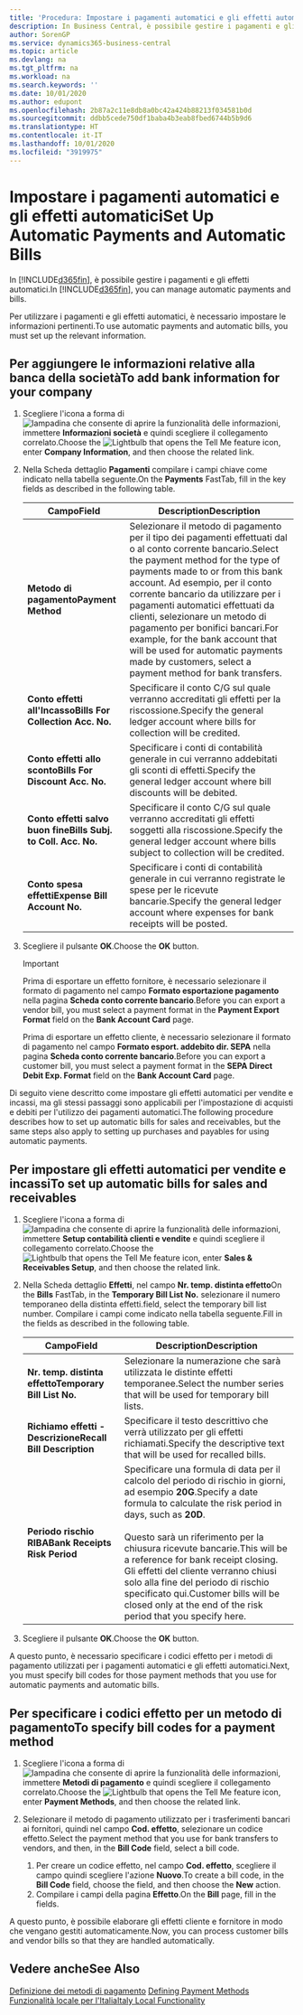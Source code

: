 ```yaml
---
title: 'Procedura: Impostare i pagamenti automatici e gli effetti automatici'
description: In Business Central, è possibile gestire i pagamenti e gli effetti automatici.
author: SorenGP
ms.service: dynamics365-business-central
ms.topic: article
ms.devlang: na
ms.tgt_pltfrm: na
ms.workload: na
ms.search.keywords: ''
ms.date: 10/01/2020
ms.author: edupont
ms.openlocfilehash: 2b87a2c11e8db8a0bc42a424b88213f034581b0d
ms.sourcegitcommit: ddbb5cede750df1baba4b3eab8fbed6744b5b9d6
ms.translationtype: HT
ms.contentlocale: it-IT
ms.lasthandoff: 10/01/2020
ms.locfileid: "3919975"
---
```

# <a name="set-up-automatic-payments-and-automatic-bills"></a><span data-ttu-id="04831-103">Impostare i pagamenti automatici e gli effetti automatici</span><span class="sxs-lookup"><span data-stu-id="04831-103">Set Up Automatic Payments and Automatic Bills</span></span>
<span data-ttu-id="04831-104">In [!INCLUDE[d365fin](../../includes/d365fin_md.md)], è possibile gestire i pagamenti e gli effetti automatici.</span><span class="sxs-lookup"><span data-stu-id="04831-104">In [!INCLUDE[d365fin](../../includes/d365fin_md.md)], you can manage automatic payments and bills.</span></span>  

<span data-ttu-id="04831-105">Per utilizzare i pagamenti e gli effetti automatici, è necessario impostare le informazioni pertinenti.</span><span class="sxs-lookup"><span data-stu-id="04831-105">To use automatic payments and automatic bills, you must set up the relevant information.</span></span>  

## <a name="to-add-bank-information-for-your-company"></a><span data-ttu-id="04831-106">Per aggiungere le informazioni relative alla banca della società</span><span class="sxs-lookup"><span data-stu-id="04831-106">To add bank information for your company</span></span>  

1.  <span data-ttu-id="04831-107">Scegliere l'icona a forma di ![lampadina che consente di aprire la funzionalità delle informazioni](../../media/ui-search/search_small.png "Informazioni sull'operazione che si desidera eseguire"), immettere **Informazioni società** e quindi scegliere il collegamento correlato.</span><span class="sxs-lookup"><span data-stu-id="04831-107">Choose the ![Lightbulb that opens the Tell Me feature](../../media/ui-search/search_small.png "Tell me what you want to do") icon, enter **Company Information**, and then choose the related link.</span></span>  
2.  <span data-ttu-id="04831-108">Nella Scheda dettaglio **Pagamenti** compilare i campi chiave come indicato nella tabella seguente.</span><span class="sxs-lookup"><span data-stu-id="04831-108">On the **Payments** FastTab, fill in the key fields as described in the following table.</span></span>  

    |<span data-ttu-id="04831-109">Campo</span><span class="sxs-lookup"><span data-stu-id="04831-109">Field</span></span>|<span data-ttu-id="04831-110">Description</span><span class="sxs-lookup"><span data-stu-id="04831-110">Description</span></span>|  
    |------------------------------------|---------------------------------------|  
    |<span data-ttu-id="04831-111">**Metodo di pagamento**</span><span class="sxs-lookup"><span data-stu-id="04831-111">**Payment Method**</span></span>|<span data-ttu-id="04831-112">Selezionare il metodo di pagamento per il tipo dei pagamenti effettuati dal o al conto corrente bancario.</span><span class="sxs-lookup"><span data-stu-id="04831-112">Select the payment method for the type of payments made to or from this bank account.</span></span> <span data-ttu-id="04831-113">Ad esempio, per il conto corrente bancario da utilizzare per i pagamenti automatici effettuati da clienti, selezionare un metodo di pagamento per bonifici bancari.</span><span class="sxs-lookup"><span data-stu-id="04831-113">For example, for the bank account that will be used for automatic payments made by customers, select a payment method for bank transfers.</span></span>|  
    |<span data-ttu-id="04831-114">**Conto effetti all'Incasso**</span><span class="sxs-lookup"><span data-stu-id="04831-114">**Bills For Collection Acc. No.**</span></span>|<span data-ttu-id="04831-115">Specificare il conto C/G sul quale verranno accreditati gli effetti per la riscossione.</span><span class="sxs-lookup"><span data-stu-id="04831-115">Specify the general ledger account where bills for collection will be credited.</span></span>|  
    |<span data-ttu-id="04831-116">**Conto effetti allo sconto**</span><span class="sxs-lookup"><span data-stu-id="04831-116">**Bills For Discount Acc. No.**</span></span>|<span data-ttu-id="04831-117">Specificare i conti di contabilità generale in cui verranno addebitati gli sconti di effetti.</span><span class="sxs-lookup"><span data-stu-id="04831-117">Specify the general ledger account where bill discounts will be debited.</span></span>|  
    |<span data-ttu-id="04831-118">**Conto effetti salvo buon fine**</span><span class="sxs-lookup"><span data-stu-id="04831-118">**Bills Subj. to Coll. Acc. No.**</span></span>|<span data-ttu-id="04831-119">Specificare il conto C/G sul quale verranno accreditati gli effetti soggetti alla riscossione.</span><span class="sxs-lookup"><span data-stu-id="04831-119">Specify the general ledger account where bills subject to collection will be credited.</span></span>|  
    |<span data-ttu-id="04831-120">**Conto spesa effetti**</span><span class="sxs-lookup"><span data-stu-id="04831-120">**Expense Bill Account No.**</span></span>|<span data-ttu-id="04831-121">Specificare i conti di contabilità generale in cui verranno registrate le spese per le ricevute bancarie.</span><span class="sxs-lookup"><span data-stu-id="04831-121">Specify the general ledger account where expenses for bank receipts will be posted.</span></span>|  

5.  <span data-ttu-id="04831-122">Scegliere il pulsante **OK**.</span><span class="sxs-lookup"><span data-stu-id="04831-122">Choose the **OK** button.</span></span>  

    > [!IMPORTANT]  
    >  <span data-ttu-id="04831-123">Prima di esportare un effetto fornitore, è necessario selezionare il formato di pagamento nel campo **Formato esportazione pagamento** nella pagina **Scheda conto corrente bancario**.</span><span class="sxs-lookup"><span data-stu-id="04831-123">Before you can export a vendor bill, you must select a payment format in the **Payment Export Format** field on the **Bank Account Card** page.</span></span>  
    >   
    >  <span data-ttu-id="04831-124">Prima di esportare un effetto cliente, è necessario selezionare il formato di pagamento nel campo **Formato esport. addebito dir. SEPA** nella pagina **Scheda conto corrente bancario**.</span><span class="sxs-lookup"><span data-stu-id="04831-124">Before you can export a customer bill, you must select a payment format in the **SEPA Direct Debit Exp. Format** field on the **Bank Account Card** page.</span></span>  

<span data-ttu-id="04831-125">Di seguito viene descritto come impostare gli effetti automatici per vendite e incassi, ma gli stessi passaggi sono applicabili per l'impostazione di acquisti e debiti per l'utilizzo dei pagamenti automatici.</span><span class="sxs-lookup"><span data-stu-id="04831-125">The following procedure describes how to set up automatic bills for sales and receivables, but the same steps also apply to setting up purchases and payables for using automatic payments.</span></span>  

## <a name="to-set-up-automatic-bills-for-sales-and-receivables"></a><span data-ttu-id="04831-126">Per impostare gli effetti automatici per vendite e incassi</span><span class="sxs-lookup"><span data-stu-id="04831-126">To set up automatic bills for sales and receivables</span></span>  

1.  <span data-ttu-id="04831-127">Scegliere l'icona a forma di ![lampadina che consente di aprire la funzionalità delle informazioni](../../media/ui-search/search_small.png "Informazioni sull'operazione che si desidera eseguire"), immettere **Setup contabilità clienti e vendite** e quindi scegliere il collegamento correlato.</span><span class="sxs-lookup"><span data-stu-id="04831-127">Choose the ![Lightbulb that opens the Tell Me feature](../../media/ui-search/search_small.png "Tell me what you want to do") icon, enter **Sales & Receivables Setup**, and then choose the related link.</span></span>  
2.  <span data-ttu-id="04831-128">Nella Scheda dettaglio **Effetti**, nel campo **Nr. temp. distinta effetto**</span><span class="sxs-lookup"><span data-stu-id="04831-128">On the **Bills** FastTab, in the **Temporary Bill List No.**</span></span> <span data-ttu-id="04831-129">selezionare il numero temporaneo della distinta effetti.</span><span class="sxs-lookup"><span data-stu-id="04831-129">field, select the temporary bill list number.</span></span> <span data-ttu-id="04831-130">Compilare i campi come indicato nella tabella seguente.</span><span class="sxs-lookup"><span data-stu-id="04831-130">Fill in the fields as described in the following table.</span></span>  

    |<span data-ttu-id="04831-131">Campo</span><span class="sxs-lookup"><span data-stu-id="04831-131">Field</span></span>|<span data-ttu-id="04831-132">Description</span><span class="sxs-lookup"><span data-stu-id="04831-132">Description</span></span>|  
    |---------------------------------|---------------------------------------|  
    |<span data-ttu-id="04831-133">**Nr. temp. distinta effetto**</span><span class="sxs-lookup"><span data-stu-id="04831-133">**Temporary Bill List No.**</span></span>|<span data-ttu-id="04831-134">Selezionare la numerazione che sarà utilizzata le distinte effetti temporanee.</span><span class="sxs-lookup"><span data-stu-id="04831-134">Select the number series that will be used for temporary bill lists.</span></span>|  
    |<span data-ttu-id="04831-135">**Richiamo effetti - Descrizione**</span><span class="sxs-lookup"><span data-stu-id="04831-135">**Recall Bill Description**</span></span>|<span data-ttu-id="04831-136">Specificare il testo descrittivo che verrà utilizzato per gli effetti richiamati.</span><span class="sxs-lookup"><span data-stu-id="04831-136">Specify the descriptive text that will be used for recalled bills.</span></span>|  
    |<span data-ttu-id="04831-137">**Periodo rischio RIBA**</span><span class="sxs-lookup"><span data-stu-id="04831-137">**Bank Receipts Risk Period**</span></span>|<span data-ttu-id="04831-138">Specificare una formula di data per il calcolo del periodo di rischio in giorni, ad esempio **20G**.</span><span class="sxs-lookup"><span data-stu-id="04831-138">Specify a date formula to calculate the risk period in days, such as **20D**.</span></span><br /><br /> <span data-ttu-id="04831-139">Questo sarà un riferimento per la chiusura ricevute bancarie.</span><span class="sxs-lookup"><span data-stu-id="04831-139">This will be a reference for bank receipt closing.</span></span> <span data-ttu-id="04831-140">Gli effetti del cliente verranno chiusi solo alla fine del periodo di rischio specificato qui.</span><span class="sxs-lookup"><span data-stu-id="04831-140">Customer bills will be closed only at the end of the risk period that you specify here.</span></span>|  

3.  <span data-ttu-id="04831-141">Scegliere il pulsante **OK**.</span><span class="sxs-lookup"><span data-stu-id="04831-141">Choose the **OK** button.</span></span>  

 <span data-ttu-id="04831-142">A questo punto, è necessario specificare i codici effetto per i metodi di pagamento utilizzati per i pagamenti automatici e gli effetti automatici.</span><span class="sxs-lookup"><span data-stu-id="04831-142">Next, you must specify bill codes for those payment methods that you use for automatic payments and automatic bills.</span></span>  

## <a name="to-specify-bill-codes-for-a-payment-method"></a><span data-ttu-id="04831-143">Per specificare i codici effetto per un metodo di pagamento</span><span class="sxs-lookup"><span data-stu-id="04831-143">To specify bill codes for a payment method</span></span>  

1.  <span data-ttu-id="04831-144">Scegliere l'icona a forma di ![lampadina che consente di aprire la funzionalità delle informazioni](../../media/ui-search/search_small.png "Informazioni sull'operazione che si desidera eseguire"), immettere **Metodi di pagamento** e quindi scegliere il collegamento correlato.</span><span class="sxs-lookup"><span data-stu-id="04831-144">Choose the ![Lightbulb that opens the Tell Me feature](../../media/ui-search/search_small.png "Tell me what you want to do") icon, enter **Payment Methods**, and then choose the related link.</span></span>  
2.  <span data-ttu-id="04831-145">Selezionare il metodo di pagamento utilizzato per i trasferimenti bancari ai fornitori, quindi nel campo **Cod. effetto**, selezionare un codice effetto.</span><span class="sxs-lookup"><span data-stu-id="04831-145">Select the payment method that you use for bank transfers to vendors, and then, in the **Bill Code** field, select a bill code.</span></span>  

    1.  <span data-ttu-id="04831-146">Per creare un codice effetto, nel campo **Cod. effetto**, scegliere il campo quindi scegliere l'azione **Nuovo**.</span><span class="sxs-lookup"><span data-stu-id="04831-146">To create a bill code, in the **Bill Code** field, choose the field, and then choose the **New** action.</span></span>  
    2.  <span data-ttu-id="04831-147">Compilare i campi della pagina **Effetto**.</span><span class="sxs-lookup"><span data-stu-id="04831-147">On the **Bill** page, fill in the fields.</span></span>

<span data-ttu-id="04831-148">A questo punto, è possibile elaborare gli effetti cliente e fornitore in modo che vengano gestiti automaticamente.</span><span class="sxs-lookup"><span data-stu-id="04831-148">Now, you can process customer bills and vendor bills so that they are handled automatically.</span></span>  

## <a name="see-also"></a><span data-ttu-id="04831-149">Vedere anche</span><span class="sxs-lookup"><span data-stu-id="04831-149">See Also</span></span>  
 <span data-ttu-id="04831-150">[Definizione dei metodi di pagamento](../../finance-payment-methods.md)   </span><span class="sxs-lookup"><span data-stu-id="04831-150">[Defining Payment Methods](../../finance-payment-methods.md)   </span></span>  
  [<span data-ttu-id="04831-151">Funzionalità locale per l'Italia</span><span class="sxs-lookup"><span data-stu-id="04831-151">Italy Local Functionality</span></span>](italy-local-functionality.md)
